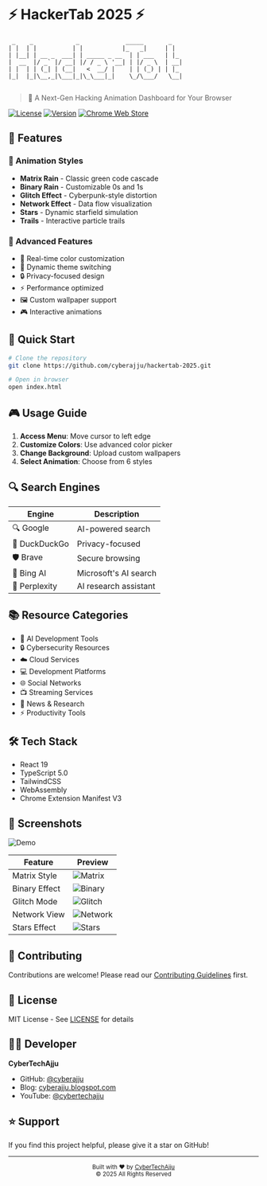 # ⚡ HackerTab 2025 ⚡

```ascii
 _    _            _             _____       _   
| |  | |          | |           |_   _|     | |  
| |__| | __ _  ___| | _____ _ __  | | ___   | |_ 
|  __  |/ _` |/ __| |/ / _ \ '__| | |/ _ \  | __|
| |  | | (_| | (__|   <  __/ |    | | (_) | | |_ 
|_|  |_|\__,_|\___|_|\_\___|_|    \_/\___/   \__|
                                                  
```

> 🎯 A Next-Gen Hacking Animation Dashboard for Your Browser

[![License](https://img.shields.io/badge/license-MIT-blue.svg)](LICENSE)
[![Version](https://img.shields.io/badge/version-2025-green.svg)](https://github.com/cyberajju/hackertab-2025)
[![Chrome Web Store](https://img.shields.io/badge/Chrome%20Web%20Store-Install-blue)](https://chrome.google.com/webstore)

## 🌟 Features

### 🎨 Animation Styles
- **Matrix Rain** - Classic green code cascade
- **Binary Rain** - Customizable 0s and 1s
- **Glitch Effect** - Cyberpunk-style distortion
- **Network Effect** - Data flow visualization
- **Stars** - Dynamic starfield simulation
- **Trails** - Interactive particle trails

### 💫 Advanced Features
- 🎯 Real-time color customization
- 🌈 Dynamic theme switching
- 🔒 Privacy-focused design
- ⚡ Performance optimized
- 🖼️ Custom wallpaper support
- 🎮 Interactive animations

## 🚀 Quick Start

```bash
# Clone the repository
git clone https://github.com/cyberajju/hackertab-2025.git

# Open in browser
open index.html
```

## 🎮 Usage Guide

1. **Access Menu**: Move cursor to left edge
2. **Customize Colors**: Use advanced color picker
3. **Change Background**: Upload custom wallpapers
4. **Select Animation**: Choose from 6 styles

## 🔍 Search Engines

| Engine | Description |
|--------|-------------|
| 🔍 Google | AI-powered search |
| 🦆 DuckDuckGo | Privacy-focused |
| 🛡️ Brave | Secure browsing |
| 🤖 Bing AI | Microsoft's AI search |
| 🔮 Perplexity | AI research assistant |

## 📚 Resource Categories

- 🎯 AI Development Tools
- 🔒 Cybersecurity Resources
- ☁️ Cloud Services
- 💻 Development Platforms
- 🌐 Social Networks
- 📺 Streaming Services
- 📰 News & Research
- ⚡ Productivity Tools

## 🛠️ Tech Stack

- React 19
- TypeScript 5.0
- TailwindCSS
- WebAssembly
- Chrome Extension Manifest V3

## 📸 Screenshots

![Demo](./docs/video.gif)

| Feature | Preview |
|---------|---------|
| Matrix Style | ![Matrix](./docs/1.png) |
| Binary Effect | ![Binary](./docs/2.png) |
| Glitch Mode | ![Glitch](./docs/3.png) |
| Network View | ![Network](./docs/4.png) |
| Stars Effect | ![Stars](./docs/5.png) |

## 🤝 Contributing

Contributions are welcome! Please read our [Contributing Guidelines](CONTRIBUTING.md) first.

## 📜 License

MIT License - See [LICENSE](LICENSE) for details

## 👨‍💻 Developer

**CyberTechAjju**
- GitHub: [@cyberajju](https://github.com/cyberajju)
- Blog: [cyberajju.blogspot.com](https://cyberajju.blogspot.com)
- YouTube: [@cybertechajju](https://www.youtube.com/@cybertechajju)

## ⭐ Support

If you find this project helpful, please give it a star on GitHub!

---

<div align="center">
  <sub>Built with ❤️ by <a href="https://github.com/cyberajju">CyberTechAjju</a></sub>
  <br>
  <sub>© 2025 All Rights Reserved</sub>
</div>

